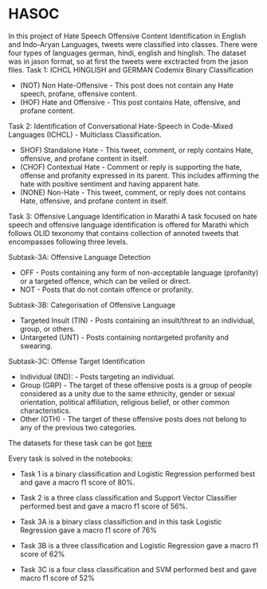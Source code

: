 # HASOC

In this project of Hate Speech Offensive Content Identification in English and Indo-Aryan Languages, tweets were classified into classes.
There were four types of languages german, hindi, english and hinglish.
The dataset was in jason format, so at first the tweets were exctracted from the jason files.
Task 1: ICHCL HINGLISH and GERMAN Codemix Binary Classification
- (NOT) Non Hate-Offensive - This post does not contain any Hate speech, profane, offensive content.
- (HOF) Hate and Offensive - This post contains Hate, offensive, and profane content.

Task 2: Identification of Conversational Hate-Speech in Code-Mixed Languages (ICHCL) - Multiclass Classification.
- SHOF) Standalone Hate - This tweet, comment, or reply contains Hate, offensive, and profane content in itself.
- (CHOF) Contextual Hate - Comment or reply is supporting the hate, offense and profanity expressed in its parent. This includes affirming the hate with positive sentiment and having apparent hate.
- (NONE) Non-Hate - This tweet, comment, or reply does not contains Hate, offensive, and profane content in itself.

Task 3: Offensive Language Identification in Marathi
A task focused on hate speech and offensive language identification is offered for Marathi which follows OLID texonomy that contains collection of annoted tweets that encompasses following three levels.

Subtask-3A: Offensive Language Detection
- OFF - Posts containing any form of non-acceptable language (profanity) or a targeted offence, which can be veiled or direct.
- NOT - Posts that do not contain offence or profanity.

Subtask-3B: Categorisation of Offensive Language
- Targeted Insult (TIN) - Posts containing an insult/threat to an individual, group, or others.
- Untargeted (UNT) - Posts containing nontargeted profanity and swearing.


Subtask-3C: Offense Target Identification
- Individual (IND): - Posts targeting an individual.
- Group (GRP) - The target of these offensive posts is a group of people considered as a unity due to the same ethnicity, gender or sexual orientation, political affiliation, religious belief, or other common characteristics.
- Other (OTH) - The target of these offensive posts does not belong to any of the previous two categories.

The datasets for these task can be got [here](https://hasocfire.github.io/hasoc/2022/dataset.html)

Every task is solved in the notebooks:

- Task 1 is a binary classification and Logistic Regression performed best and gave a macro f1 score of 80%.

- Task 2 is a three class classification and Support Vector Classifier performed best and gave a macro f1 score of 56%.

- Task 3A is a binary class classifiction and in this task Logistic Regression gave a macro f1 score of 76%

- Task 3B is a three classification and Logistic Regression gave a macro f1 score of 62%

- Task 3C is a four class classification and SVM performed best and gave macro f1 score of 52%

